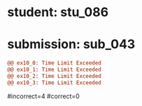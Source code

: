 # student: stu_086
# submission: sub_043

```diff
@@ ex10_0: Time Limit Exceeded
@@ ex10_1: Time Limit Exceeded
@@ ex10_2: Time Limit Exceeded
@@ ex10_3: Time Limit Exceeded
```
#incorrect=4
#correct=0
